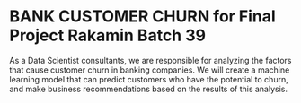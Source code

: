 # BANK CUSTOMER CHURN for Final Project Rakamin Batch 39
As a Data Scientist consultants, we are responsible for analyzing the factors that cause customer churn in banking companies. We will create a machine learning model that can predict customers who have the potential to churn, and make business recommendations based on the results of this analysis.

